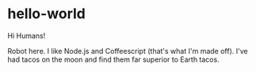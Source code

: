 # hello-world

Hi Humans!

Robot here. I like Node.js and Coffeescript (that's what I'm made off).
I've had tacos on the moon and find them far superior to Earth tacos.
